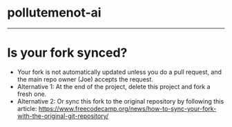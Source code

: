 # pollutemenot-ai



---
# Is your fork synced?
- Your fork is not automatically updated unless you do a pull request, and the main repo owner (Joe) accepts the request. 
- Alternative 1: At the end of the project, delete this project and fork a fresh one. 
- Alternative 2: Or sync this fork to the original repository by following this article:
  https://www.freecodecamp.org/news/how-to-sync-your-fork-with-the-original-git-repository/
